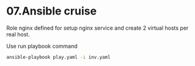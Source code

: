 # 07.Ansible cruise
Role nginx defined for setup nginx service and create 2 virtual hosts per real host.

Use run playbook command
```bash
ansible-playbook play.yaml -i inv.yaml
```
